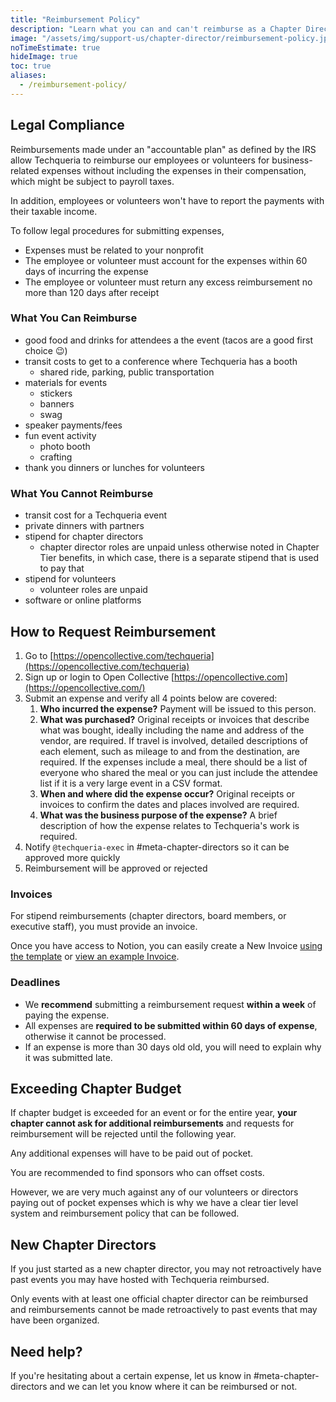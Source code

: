 ```yaml
---
title: "Reimbursement Policy"
description: "Learn what you can and can't reimburse as a Chapter Director."
image: "/assets/img/support-us/chapter-director/reimbursement-policy.jpg"
noTimeEstimate: true
hideImage: true
toc: true
aliases:
  - /reimbursement-policy/
---
```


## Legal Compliance

Reimbursements made under an "accountable plan" as defined by the IRS allow Techqueria to reimburse our employees or volunteers for business-related expenses without including the expenses in their compensation, which might be subject to payroll taxes.

In addition, employees or volunteers won't have to report the payments with their taxable income.

To follow legal procedures for submitting expenses,

- Expenses must be related to your nonprofit
- The employee or volunteer must account for the expenses within 60 days of incurring the expense
- The employee or volunteer must return any excess reimbursement no more than 120 days after receipt

### What You Can Reimburse

- good food and drinks for attendees a the event (tacos are a good first choice 😉)
- transit costs to get to a conference where Techqueria has a booth
    - shared ride, parking, public transportation
- materials for events
    - stickers
    - banners
    - swag
- speaker payments/fees
- fun event activity
    - photo booth
    - crafting
- thank you dinners or lunches for volunteers

### What You Cannot Reimburse

- transit cost for a Techqueria event
- private dinners with partners
- stipend for chapter directors
    - chapter director roles are unpaid unless otherwise noted in Chapter Tier benefits, in which case, there is a separate stipend that is used to pay that
- stipend for volunteers
    - volunteer roles are unpaid
- software or online platforms

## How to Request Reimbursement

1. Go to [https://opencollective.com/techqueria](https://opencollective.com/techqueria)
2. Sign up or login to Open Collective [https://opencollective.com](https://opencollective.com/)
3. Submit an expense and verify all 4 points below are covered:
    1. **Who incurred the expense?** Payment will be issued to this person.
    2. **What was purchased?** Original receipts or invoices that describe what was bought, ideally including the name and address of the vendor, are required. If travel is involved, detailed descriptions of each element, such as mileage to and from the destination, are required. If the expenses include a meal, there should be a list of everyone who shared the meal or you can just include the attendee list if it is a very large event in a CSV format.
    3. **When and where did the expense occur?** Original receipts or invoices to confirm the dates and places involved are required.
    4. **What was the business purpose of the expense?** A brief description of how the expense relates to Techqueria's work is required.
4. Notify `@techqueria-exec` in #meta-chapter-directors so it can be approved more quickly
5. Reimbursement will be approved or rejected

### Invoices

For stipend reimbursements (chapter directors, board members, or executive staff), you must provide an invoice.

Once you have access to Notion, you can easily create a New Invoice [using the template](https://www.notion.so/techqueriaorg/New-Invoice-d5f7d467e95947e98e21e03eeb45965b) or [view an example Invoice](https://www.notion.so/techqueriaorg/Example-Invoice-7f13d9d34dde4672947460f15508cd92).

### Deadlines

- We **recommend** submitting a reimbursement request **within a week** of paying the expense.
- All expenses are **required to be submitted within 60 days of expense**, otherwise it cannot be processed.
- If an expense is more than 30 days old old, you will need to explain why it was submitted late.

## Exceeding Chapter Budget

If chapter budget is exceeded for an event or for the entire year, **your chapter cannot ask for additional reimbursements** and requests for reimbursement will be rejected until the following year.

Any additional expenses will have to be paid out of pocket.

You are recommended to find sponsors who can offset costs.

However, we are very much against any of our volunteers or directors paying out of pocket expenses which is why we have a clear tier level system and reimbursement policy that can be followed.

## New Chapter Directors

If you just started as a new chapter director, you may not retroactively have past events you may have hosted with Techqueria reimbursed.

Only events with at least one official chapter director can be reimbursed and reimbursements cannot be made retroactively to past events that may have been organized.

## Need help?

If you're hesitating about a certain expense, let us know in #meta-chapter-directors and we can let you know where it can be reimbursed or not.
